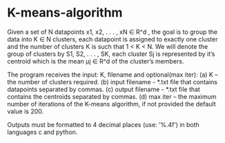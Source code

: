 # K-means-algorithm
Given a set of N datapoints x1, x2, . . . , xN ∈ R^d , the goal is to group the data into K ∈ N clusters, each datapoint is assigned to exactly one cluster and the number of clusters K is such that 1 &lt; K &lt; N. We will denote the group of clusters by S1, S2, . . . , SK, each cluster Sj is represented by it’s centroid which is the mean µj ∈ R^d of the cluster’s members.

The program receives the input: K, filename and optional(max iter):
(a) K – the number of clusters required.
(b) input filename - *.txt file that contains datapoints separated by commas.
(c) output filename - *.txt file that contains the centroids separated by commas.
(d) max iter – the maximum number of iterations of the K-means algorithm, if not provided the default value is 200.
                  
Outputs must be formatted to 4 decimal places (use: ’%.4f’) in both languages c and python.
